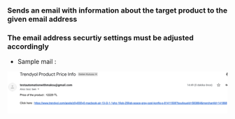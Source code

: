### Sends an email with information about the target product to the given email address

### The email address securtiy settings must be adjusted accordingly

* Sample mail :

![img.png](resource/img.png)